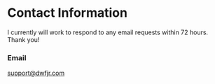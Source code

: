 # Contact Information

I currently will work to respond to any email requests within 72 hours.\
Thank you!

### Email
[support@dwfjr.com](support@dwfjr.com)
